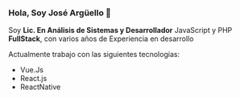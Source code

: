 ### Hola, Soy José Argüello 👋
Soy **Lic. En Análisis de Sistemas y Desarrollador** JavaScript y PHP **FullStack**, con varios años de Experiencia en desarrollo

Actualmente trabajo con las siguientes tecnologías:

- Vue.Js
- React.js
- ReactNative

<!--
**josecienty/josecienty** is a ✨ _special_ ✨ repository because its `README.md` (this file) appears on your GitHub profile.

Here are some ideas to get you started:

- 🔭 I’m currently working on ...
- 🌱 I’m currently learning ...
- 👯 I’m looking to collaborate on ...
- 🤔 I’m looking for help with ...
- 💬 Ask me about ...
- 📫 How to reach me: ...
- 😄 Pronouns: ...
- ⚡ Fun fact: ...
-->
